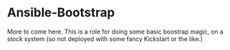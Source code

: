 # Ansible-Bootstrap

More to come here. This is a role for doing some basic boostrap magic, on a stock system (so not deployed with some fancy Kickstart or the like.)
